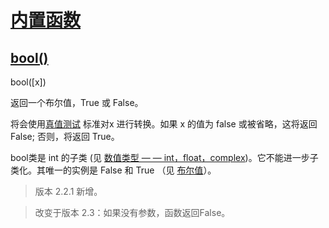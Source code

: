 # [内置函数](https://github.com/Summer-Felix/Develop/blob/master/Python/内置函数.md) #

## [bool()](http://python.usyiyi.cn/translate/python_352/library/functions.html) ##

bool([x])

返回一个布尔值，True 或 False。

将会使用[真值测试](http://python.usyiyi.cn/translate/python_352/library/stdtypes.html#truth) 标准对x 进行转换。如果 x 的值为 false 或被省略，这将返回 False;
否则，将返回 True。

bool类是 int 的子类 (见 [数值类型 — — int，float，complex](http://python.usyiyi.cn/translate/python_352/library/stdtypes.html#typesnumeric))。它不能进一步子类化。其唯一的实例是 False 和 True （见 [布尔值](http://python.usyiyi.cn/translate/python_352/library/stdtypes.html#bltin-boolean-values)）。

> 版本 2.2.1 新增。

> 改变于版本 2.3：如果没有参数，函数返回False。
